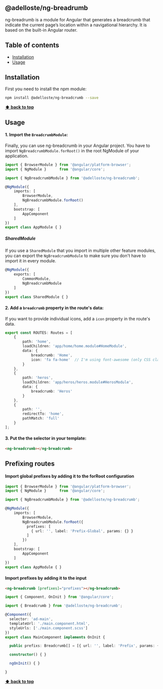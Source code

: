 ## @adelloste/ng-breadrumb

ng-breadrumb is a module for Angular that generates a breadcrumb that indicate the current page’s location within a navigational hierarchy.
It is based on the built-in Angular router.

## Table of contents

* [Installation](#installation)
* [Usage](#usage)

## Installation

First you need to install the npm module:

```sh
npm install @adelloste/ng-breadcrumb --save
```

**[⬆ back to top](#table-of-contents)**

## Usage

#### 1. Import the `BreadcrumbModule`:

Finally, you can use ng-breadcrumb in your Angular project. You have to import `NgBreadcrumbModule.forRoot()` in the root NgModule of your application.

```ts
import { BrowserModule } from '@angular/platform-browser';
import { NgModule }      from '@angular/core';

import { NgBreadcrumbModule } from '@adelloste/ng-breadcrumb';

@NgModule({
    imports: [
        BrowserModule,
        NgBreadcrumbModule.forRoot()
    ],
    bootstrap: [
        AppComponent
    ]
})
export class AppModule { }
```

##### SharedModule

If you use a `SharedModule` that you import in multiple other feature modules, you can export the `NgBreadcrumbModule` to make sure you don't have to import it in every module.

```ts
@NgModule({
    exports: [
        CommonModule,
        NgBreadcrumbModule
    ]
})
export class SharedModule { }
```

#### 2. Add a `breadcrumb` property in the route's data:

If you want to provide individual icons, add a `icon` property in the route's data.

```ts
export const ROUTES: Routes = [
    {
        path: 'home',
        loadChildren: 'app/home/home.module#HomeModule',
        data: {
            breadcrumb: 'Home',
            icon: 'fa fa-home'  // I'm using font-awesome (only CSS classes)
        }
    },
    {
        path: 'heros',
        loadChildren: 'app/heros/heros.module#HerosModule',
        data: {
            breadcrumb: 'Heros'
        }
    },
    {
        path: '', 
        redirectTo: 'home', 
        pathMatch: 'full'
    }
];
```

#### 3. Put the the selector in your template:

```html
<ng-breadcrumb></ng-breadcrumb>
```

## Prefixing routes

#### Import global prefixes by adding it to the forRoot configuration

```ts
import { BrowserModule } from '@angular/platform-browser';
import { NgModule }      from '@angular/core';

import { NgBreadcrumbModule } from '@adelloste/ng-breadcrumb';

@NgModule({
    imports: [
        BrowserModule,
        NgBreadcrumbModule.forRoot({
          prefixes: [
            { url: '', label: 'Prefix-Global', params: {} }
          ]
        })
    ],
    bootstrap: [
        AppComponent
    ]
})
export class AppModule { }
```

#### Import prefixes by adding it to the input

```html
<ng-breadcrumb [prefixes]="prefixes"></ng-breadcrumb>
```

```ts
import { Component, OnInit } from '@angular/core';

import { Breadcrumb } from '@adelloste/ng-breadcrumb';

@Component({
  selector: 'ad-main',
  templateUrl: './main.component.html',
  styleUrls: ['./main.component.scss']
})
export class MainComponent implements OnInit {

  public prefixs: Breadcrumb[] = [{ url: '', label: 'Prefix', params: {} }];

  constructor() { }

  ngOnInit() { }

}
```

**[⬆ back to top](#table-of-contents)**
